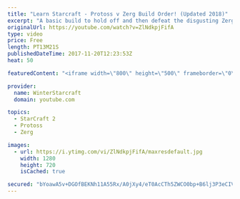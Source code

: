 ```yaml
---
title: "Learn Starcraft - Protoss v Zerg Build Order! (Updated 2018)"
excerpt: "A basic build to hold off and then defeat the disgusting Zerg! Meant for lower level players who have little direction, not for high level players looking for the dankest meta :) -- Watch live at https://www.twitch.tv/wintergaming"
originalUrl: https://youtube.com/watch?v=ZlNdkpjFifA
type: video
price: Free
length: PT13M21S
publishedDateTime: 2017-11-20T12:23:53Z
heat: 50

featuredContent: "<iframe width=\"800\" height=\"500\" frameborder=\"0\" src=\"https://www.youtube.com/embed/ZlNdkpjFifA\" allow=\"accelerometer; autoplay; encrypted-media; gyroscope; picture-in-picture\" allowfullscreen></iframe>"

provider:
  name: WinterStarcraft
  domain: youtube.com

topics:
  - StarCraft 2
  - Protoss
  - Zerg

images:
  - url: https://i.ytimg.com/vi/ZlNdkpjFifA/maxresdefault.jpg
    width: 1280
    height: 720
    isCached: true

secured: "bYoawA5v+DGOfBEKNh11A55Rx/A0jXy4/eT0AcCTh5ZWCO0bp+B6lj3P3eCIVZfV4UttbkBY/QELbmkFNLAt89Pi7Aj8vgLJgWPb6LYQBabxAcsirjKXE3aAOtp6/wXF6mlQhmYZe/rTEe1qo+yY1f4g6dyM4L3Gq6NICRhPzf/in+d6RXVZd63244Q4IXKHPuwmW6Mk02n67wZD/W22kwtvSryecCL/f8efZBHyPHppCyJghGZ93krAOve/BWeyFW0spH+nHfbck2U1usBMK3VTGfOZngzGG3YL0vWm/CKyXY9HIYihOMHNcEu1eLGCmYJFQyvXW32LPljyBAWmKi6/Xk+IdF25nAkXCKMx1r/taL/y7bcwwl97Bf1YwHVSxU7X2CwfVgN/wtzTK4y7IBcNyegzq+aidGUMqNbVafY=;6y7y+klVJuoUYqVV3/X6BA=="
---
```


